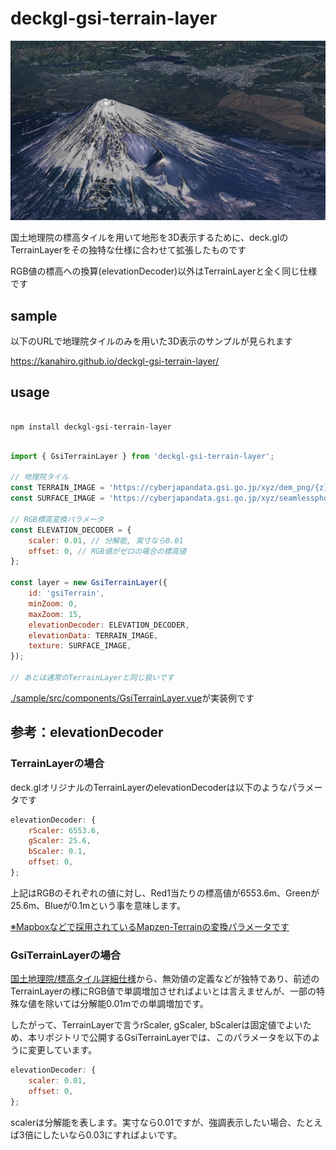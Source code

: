 # deckgl-gsi-terrain-layer

<img src='./sample.jpg'>

国土地理院の標高タイルを用いて地形を3D表示するために、deck.glのTerrainLayerをその独特な仕様に合わせて拡張したものです

RGB値の標高への換算(elevationDecoder)以外はTerrainLayerと全く同じ仕様です


## sample

以下のURLで地理院タイルのみを用いた3D表示のサンプルが見られます

https://kanahiro.github.io/deckgl-gsi-terrain-layer/


## usage

```shell

npm install deckgl-gsi-terrain-layer
```

```javascript

import { GsiTerrainLayer } from 'deckgl-gsi-terrain-layer';

// 地理院タイル
const TERRAIN_IMAGE = 'https://cyberjapandata.gsi.go.jp/xyz/dem_png/{z}/{x}/{y}.png';
const SURFACE_IMAGE = 'https://cyberjapandata.gsi.go.jp/xyz/seamlessphoto/{z}/{x}/{y}.jpg';

// RGB標高変換パラメータ
const ELEVATION_DECODER = {
    scaler: 0.01, // 分解能, 実寸なら0.01
    offset: 0, // RGB値がゼロの場合の標高値
};

const layer = new GsiTerrainLayer({
    id: 'gsiTerrain',
    minZoom: 0,
    maxZoom: 15,
    elevationDecoder: ELEVATION_DECODER,
    elevationData: TERRAIN_IMAGE,
    texture: SURFACE_IMAGE,
});

// あとは通常のTerrainLayerと同じ扱いです
```

<a href='./sample/src/components/GsiTerrainLayer.vue'>./sample/src/components/GsiTerrainLayer.vue</a>が実装例です


## 参考：elevationDecoder

### TerrainLayerの場合

deck.glオリジナルのTerrainLayerのelevationDecoderは以下のようなパラメータです

```javascript
elevationDecoder: {
    rScaler: 6553.6,
    gScaler: 25.6,
    bScaler: 0.1,
    offset: 0,
};
```

上記はRGBのそれぞれの値に対し、Red1当たりの標高値が6553.6m、Greenが25.6m、Blueが0.1mという事を意味します。

[※Mapboxなどで採用されているMapzen-Terrainの変換パラメータです](https://docs.mapbox.com/help/troubleshooting/access-elevation-data/)

### GsiTerrainLayerの場合

[国土地理院/標高タイル詳細仕様](https://maps.gsi.go.jp/development/demtile.html)から、無効値の定義などが独特であり、前述のTerrainLayerの様にRGB値で単調増加させればよいとは言えませんが、一部の特殊な値を除いては分解能0.01mでの単調増加です。

したがって、TerrainLayerで言うrScaler, gScaler, bScalerは固定値でよいため、本リポジトリで公開するGsiTerrainLayerでは、このパラメータを以下のように変更しています。

```javascript
elevationDecoder: {
    scaler: 0.01,
    offset: 0,
};
```

scalerは分解能を表します。実寸なら0.01ですが、強調表示したい場合、たとえば3倍にしたいなら0.03にすればよいです。